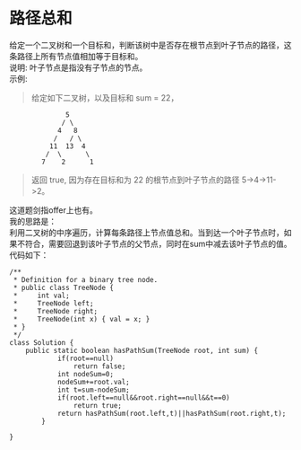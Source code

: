 # 路径总和
给定一个二叉树和一个目标和，判断该树中是否存在根节点到叶子节点的路径，这条路径上所有节点值相加等于目标和。  
说明: 叶子节点是指没有子节点的节点。  
示例:  
>给定如下二叉树，以及目标和 sum = 22， 
``` 
              5
             / \
            4   8
           /   / \
          11  13  4
         /  \      \
        7    2      1
```
>返回 true, 因为存在目标和为 22 的根节点到叶子节点的路径 5->4->11->2。

这道题剑指offer上也有。  
我的思路是：  
利用二叉树的中序遍历，计算每条路径上节点值总和。当到达一个叶子节点时，如果不符合，需要回退到该叶子节点的父节点，同时在sum中减去该叶子节点的值。  
代码如下：
```
/**
 * Definition for a binary tree node.
 * public class TreeNode {
 *     int val;
 *     TreeNode left;
 *     TreeNode right;
 *     TreeNode(int x) { val = x; }
 * }
 */
class Solution {
    public static boolean hasPathSum(TreeNode root, int sum) {
	        if(root==null)
	            return false;
	        int nodeSum=0;
	        nodeSum+=root.val;
	        int t=sum-nodeSum;
	        if(root.left==null&&root.right==null&&t==0)
	        	return true;
	        return hasPathSum(root.left,t)||hasPathSum(root.right,t);
	    }
    
}
```
